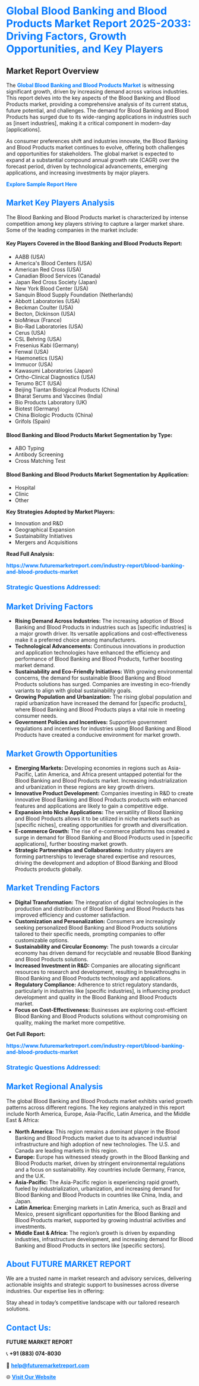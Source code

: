 <h1 style="color: #007BFF;">Global Blood Banking and Blood Products Market Report 2025-2033: Driving Factors, Growth Opportunities, and Key Players</h1>

<section id="overview">
<h2>Market Report Overview</h2>
<p>The <a href="https://www.futuremarketreport.com/industry-report/blood-banking-and-blood-products-market" style="color: #007BFF; text-decoration: none;"><strong>Global Blood Banking and Blood Products Market</strong></a> is witnessing significant growth, driven by increasing demand across various industries. This report delves into the key aspects of the Blood Banking and Blood Products market, providing a comprehensive analysis of its current status, future potential, and challenges. The demand for Blood Banking and Blood Products has surged due to its wide-ranging applications in industries such as [insert industries], making it a critical component in modern-day [applications].</p>
<p>As consumer preferences shift and industries innovate, the Blood Banking and Blood Products market continues to evolve, offering both challenges and opportunities for stakeholders. The global market is expected to expand at a substantial compound annual growth rate (CAGR) over the forecast period, driven by technological advancements, emerging applications, and increasing investments by major players.</p>
</section>

<section id="overview">
<p><a href="https://www.futuremarketreport.com/request-sample/reportId=97203" style="color: #007BFF; text-decoration: none;"><strong>Explore Sample Report Here</strong></a></p>
</section>

<section id="key-players">
<h2 style="color: #007BFF;">Market Key Players Analysis</h2>
<p>The Blood Banking and Blood Products market is characterized by intense competition among key players striving to capture a larger market share. Some of the leading companies in the market include:</p>
<h4>Key Players Covered in the Blood Banking and Blood Products Report:</h4>
<ul><li>AABB (USA)</li><li>America&#039;s Blood Centers (USA)</li><li>American Red Cross (USA)</li><li>Canadian Blood Services (Canada)</li><li>Japan Red Cross Society (Japan)</li><li>New York Blood Center (USA)</li><li>Sanquin Blood Supply Foundation (Netherlands)</li><li>Abbott Laboratories (USA)</li><li>Beckman Coulter (USA)</li><li>Becton, Dickinson (USA)</li><li>bioMrieux (France)</li><li>Bio-Rad Laboratories (USA)</li><li>Cerus (USA)</li><li>CSL Behring (USA)</li><li>Fresenius Kabi (Germany)</li><li>Fenwal (USA)</li><li>Haemonetics (USA)</li><li>Immucor (USA)</li><li>Kawasumi Laboratories (Japan)</li><li>Ortho-Clinical Diagnostics (USA)</li><li>Terumo BCT (USA)</li><li>Beijing Tiantan Biological Products (China)</li><li>Bharat Serums and Vaccines (India)</li><li>Bio Products Laboratory (UK)</li><li>Biotest (Germany)</li><li>China Biologic Products (China)</li><li>Grifols (Spain)</li></ul>
<h4>Blood Banking and Blood Products Market Segmentation by Type:</h4>
<ul><li>ABO Typing</li><li>Antibody Screening</li><li>Cross Matching Test</li></ul>

<h4>Blood Banking and Blood Products Market Segmentation by Application:</h4>
<ul><li>Hospital</li><li>Clinic</li><li>Other</li></ul>
<p><strong>Key Strategies Adopted by Market Players:</strong></p>
<ul>
<li>Innovation and R&D</li>
<li>Geographical Expansion</li>
<li>Sustainability Initiatives</li>
<li>Mergers and Acquisitions</li>
</ul>
</section>

<section>
<p><strong>Read Full Analysis: </strong></p><a href="https://www.futuremarketreport.com/industry-report/blood-banking-and-blood-products-market" style="color: #007BFF; text-decoration: none;"><strong>https://www.futuremarketreport.com/industry-report/blood-banking-and-blood-products-market</strong></a>
<h3 style="color: #007BFF;">Strategic Questions Addressed:</h3>
</section>

<section id="driving-factors">
<h2 style="color: #007BFF;">Market Driving Factors</h2>
<ul>
<li><strong>Rising Demand Across Industries:</strong> The increasing adoption of Blood Banking and Blood Products in industries such as [specific industries] is a major growth driver. Its versatile applications and cost-effectiveness make it a preferred choice among manufacturers.</li>
<li><strong>Technological Advancements:</strong> Continuous innovations in production and application technologies have enhanced the efficiency and performance of Blood Banking and Blood Products, further boosting market demand.</li>
<li><strong>Sustainability and Eco-Friendly Initiatives:</strong> With growing environmental concerns, the demand for sustainable Blood Banking and Blood Products solutions has surged. Companies are investing in eco-friendly variants to align with global sustainability goals.</li>
<li><strong>Growing Population and Urbanization:</strong> The rising global population and rapid urbanization have increased the demand for [specific products], where Blood Banking and Blood Products plays a vital role in meeting consumer needs.</li>
<li><strong>Government Policies and Incentives:</strong> Supportive government regulations and incentives for industries using Blood Banking and Blood Products have created a conducive environment for market growth.</li>
</ul>
</section>

<section id="growth-opportunities">
<h2 style="color: #007BFF;">Market Growth Opportunities</h2>
<ul>
<li><strong>Emerging Markets:</strong> Developing economies in regions such as Asia-Pacific, Latin America, and Africa present untapped potential for the Blood Banking and Blood Products market. Increasing industrialization and urbanization in these regions are key growth drivers.</li>
<li><strong>Innovative Product Development:</strong> Companies investing in R&D to create innovative Blood Banking and Blood Products products with enhanced features and applications are likely to gain a competitive edge.</li>
<li><strong>Expansion into Niche Applications:</strong> The versatility of Blood Banking and Blood Products allows it to be utilized in niche markets such as [specific niches], creating opportunities for growth and diversification.</li>
<li><strong>E-commerce Growth:</strong> The rise of e-commerce platforms has created a surge in demand for Blood Banking and Blood Products used in [specific applications], further boosting market growth.</li>
<li><strong>Strategic Partnerships and Collaborations:</strong> Industry players are forming partnerships to leverage shared expertise and resources, driving the development and adoption of Blood Banking and Blood Products products globally.</li>
</ul>
</section>

<section id="trending-factors">
<h2 style="color: #007BFF;">Market Trending Factors</h2>
<ul>
<li><strong>Digital Transformation:</strong> The integration of digital technologies in the production and distribution of Blood Banking and Blood Products has improved efficiency and customer satisfaction.</li>
<li><strong>Customization and Personalization:</strong> Consumers are increasingly seeking personalized Blood Banking and Blood Products solutions tailored to their specific needs, prompting companies to offer customizable options.</li>
<li><strong>Sustainability and Circular Economy:</strong> The push towards a circular economy has driven demand for recyclable and reusable Blood Banking and Blood Products solutions.</li>
<li><strong>Increased Investment in R&D:</strong> Companies are allocating significant resources to research and development, resulting in breakthroughs in Blood Banking and Blood Products technology and applications.</li>
<li><strong>Regulatory Compliance:</strong> Adherence to strict regulatory standards, particularly in industries like [specific industries], is influencing product development and quality in the Blood Banking and Blood Products market.</li>
<li><strong>Focus on Cost-Effectiveness:</strong> Businesses are exploring cost-efficient Blood Banking and Blood Products solutions without compromising on quality, making the market more competitive.</li>
</ul>
</section>

<section>
<p><strong>Get Full Report: </strong></p><a href="https://www.futuremarketreport.com/industry-report/blood-banking-and-blood-products-market" style="color: #007BFF; text-decoration: none;"><strong>https://www.futuremarketreport.com/industry-report/blood-banking-and-blood-products-market</strong></a>
<h3 style="color: #007BFF;">Strategic Questions Addressed:</h3>
</section>


<section id="regional-analysis">
<h2 style="color: #007BFF;">Market Regional Analysis</h2>
<p>The global Blood Banking and Blood Products market exhibits varied growth patterns across different regions. The key regions analyzed in this report include North America, Europe, Asia-Pacific, Latin America, and the Middle East & Africa:</p>
<ul>
<li><strong>North America:</strong> This region remains a dominant player in the Blood Banking and Blood Products market due to its advanced industrial infrastructure and high adoption of new technologies. The U.S. and Canada are leading markets in this region.</li>
<li><strong>Europe:</strong> Europe has witnessed steady growth in the Blood Banking and Blood Products market, driven by stringent environmental regulations and a focus on sustainability. Key countries include Germany, France, and the U.K.</li>
<li><strong>Asia-Pacific:</strong> The Asia-Pacific region is experiencing rapid growth, fueled by industrialization, urbanization, and increasing demand for Blood Banking and Blood Products in countries like China, India, and Japan.</li>
<li><strong>Latin America:</strong> Emerging markets in Latin America, such as Brazil and Mexico, present significant opportunities for the Blood Banking and Blood Products market, supported by growing industrial activities and investments.</li>
<li><strong>Middle East & Africa:</strong> The region’s growth is driven by expanding industries, infrastructure development, and increasing demand for Blood Banking and Blood Products in sectors like [specific sectors].</li>
</ul>
</section>

<footer>
<h2 style="color: #007BFF;">About FUTURE MARKET REPORT</h2>
<p>We are a trusted name in market research and advisory services, delivering actionable insights and strategic support to businesses across diverse industries. Our expertise lies in offering:</p>

<p>Stay ahead in today’s competitive landscape with our tailored research solutions.</p>

<h2 style="color: #007BFF;">Contact Us:</h2>
<p><strong>FUTURE MARKET REPORT</strong></p>
<p>📞 <strong>+91 (883) 074-8030</strong></p>
<p>📧 <strong><a href="mailto:help@futuremarketreport.com" style="color: #007BFF;">help@futuremarketreport.com</a></strong></p>
<p>🌐 <strong><a href="https://www.futuremarketreport.com/" style="color: #007BFF;">Visit Our Website</a></strong></p>
</footer>